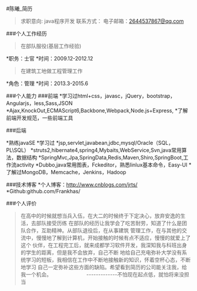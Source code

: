 #陈曦_简历
>求职意向: java程序开发
>联系方式：
>电子邮箱：2644537867@qq.com
>

###个人工作经历
>在部队服役(基层工作经验)

*职务：士官
*时间：2009.12-2012.12


>在建筑工地做工程管理工作

*角色：管理
*时间：2013.3-2015.6

###个人能力
###前端
*学习过html+css，javasc，jQuery，bootstrap，Angularjs，less,Sass,JSON
*Ajax,KnockOut,ECMAScript6,Backbone,Webpack,Node.js+Express,
*了解前端开发规范，一些前端工具



###后端

*熟练javaSE
*学习过
*jsp,servlet,javabean,jdbc,mysql/Oracle（SQL，PL\SQL）
*struts2,hibernate4,spring4,Mybaits,WebService,Svn,java常用算法，数据结构
*SpringMvc,Jpa,SpringData,Redis,Maven,Shiro,SpringBoot,工作流activity
*Dubbo,java常用图表，Fckeditor，熟悉linlux基本命令，Easy-UI
*了解过MongoDB，Memcache，Jenkins，Hadoop

###技术博客
*个人博客：http://www.cnblogs.com/jrts/
*Github:github.com/Frankhas/



###个人评价
>在高中的时候就想当兵入伍，在大二的时候终于下定决心，放弃安逸的生活，去部队接受历练
在部队的经历让我学会了吃苦耐劳，知道了什么是团队合作，互助精神。从部队退役后，在从事建筑
管理工作，在与其他的交流中，慢慢地了解到计算机，开始接触的时候有点不适应，慢慢的就爱上了这个
伙伴，在工程完工后，就来成都学习软件开发，我深知我与科班出身的学生的距离，但是我不会放弃，自己不断
地给自己充电弥补大学没有系统学习的短板，我相信在工作中不断地接触新的知识，怀着空杯心态，不断地学习
自己一定弥补这些方面的缺陷。希望看到简历的公司能关注我，给我一个机会。
                        -------------不怕现在起点低，就怕将来没担当
